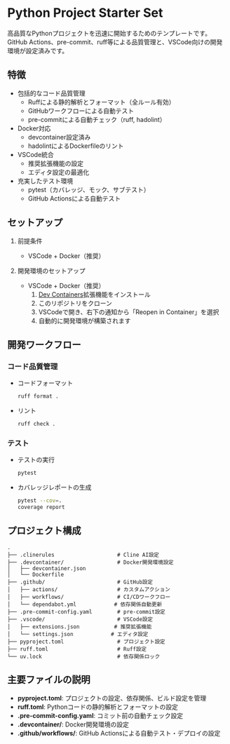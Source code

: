 # Python Project Starter Set

高品質なPythonプロジェクトを迅速に開始するためのテンプレートです。GitHub Actions、pre-commit、ruff等による品質管理と、VSCode向けの開発環境が設定済みです。

## 特徴

- 包括的なコード品質管理
  - Ruffによる静的解析とフォーマット（全ルール有効）
  - GitHubワークフローによる自動テスト
  - pre-commitによる自動チェック（ruff, hadolint）
- Docker対応
  - devcontainer設定済み
  - hadolintによるDockerfileのリント
- VSCode統合
  - 推奨拡張機能の設定
  - エディタ設定の最適化
- 充実したテスト環境
  - pytest（カバレッジ、モック、サブテスト）
  - GitHub Actionsによる自動テスト

## セットアップ

1. 前提条件
   - VSCode + Docker（推奨）

2. 開発環境のセットアップ
   - VSCode + Docker（推奨）
     1. [Dev Containers](https://marketplace.visualstudio.com/items?itemName=ms-vscode-remote.remote-containers)拡張機能をインストール
     2. このリポジトリをクローン
     3. VSCodeで開き、右下の通知から「Reopen in Container」を選択
     4. 自動的に開発環境が構築されます


## 開発ワークフロー

### コード品質管理

- コードフォーマット
  ```bash
  ruff format .
  ```

- リント
  ```bash
  ruff check .
  ```

### テスト

- テストの実行
  ```bash
  pytest
  ```

- カバレッジレポートの生成
  ```bash
  pytest --cov=.
  coverage report
  ```

## プロジェクト構成

```
.
├── .clinerules                    # Cline AI設定
├── .devcontainer/                 # Docker開発環境設定
│   ├── devcontainer.json
│   └── Dockerfile
├── .github/                       # GitHub設定
│   ├── actions/                   # カスタムアクション
│   ├── workflows/                 # CI/CDワークフロー
│   └── dependabot.yml            # 依存関係自動更新
├── .pre-commit-config.yaml        # pre-commit設定
├── .vscode/                       # VSCode設定
│   ├── extensions.json           # 推奨拡張機能
│   └── settings.json            # エディタ設定
├── pyproject.toml                 # プロジェクト設定
├── ruff.toml                      # Ruff設定
└── uv.lock                        # 依存関係ロック
```

## 主要ファイルの説明

- **pyproject.toml**: プロジェクトの設定、依存関係、ビルド設定を管理
- **ruff.toml**: Pythonコードの静的解析とフォーマットの設定
- **.pre-commit-config.yaml**: コミット前の自動チェック設定
- **.devcontainer/**: Docker開発環境の設定
- **.github/workflows/**: GitHub Actionsによる自動テスト・デプロイの設定
